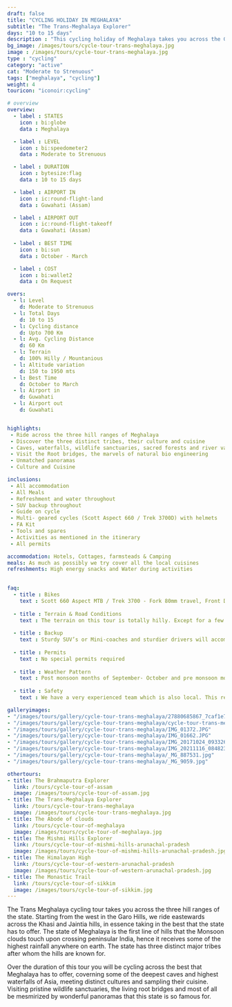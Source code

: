 ```yaml
---
draft: false
title: "CYCLING HOLIDAY IN MEGHALAYA"
subtitle: "The Trans-Meghalaya Explorer"
days: "10 to 15 days"
description : "This cycling holiday of Meghalaya takes you across the Garo, Khasi and Jaintia hills, in essence covering the best of the state."
bg_image: /images/tours/cycle-tour-trans-meghalaya.jpg
image : /images/tours/cycle-tour-trans-meghalaya.jpg
type : "cycling"
category: "active"
cat: "Moderate to Strenuous"
tags: ["meghalaya", "cycling"]
weight: 4
touricon: "iconoir:cycling"

# overview
overview:
  - label : STATES
    icon : bi:globe
    data : Meghalaya

  - label : LEVEL
    icon : bi:speedometer2
    data : Moderate to Strenuous

  - label : DURATION
    icon : bytesize:flag
    data : 10 to 15 days

  - label : AIRPORT IN
    icon : ic:round-flight-land
    data : Guwahati (Assam)

  - label : AIRPORT OUT
    icon : ic:round-flight-takeoff
    data : Guwahati (Assam)
    
  - label : BEST TIME
    icon : bi:sun
    data : October - March

  - label : COST
    icon : bi:wallet2
    data : On Request

overs:
  - l: Level 
    d: Moderate to Strenuous
  - l: Total Days 
    d: 10 to 15 
  - l: Cycling distance 
    d: Upto 700 Km
  - l: Avg. Cycling Distance 
    d: 60 Km
  - l: Terrain 
    d: 100% Hilly / Mountanious
  - l: Altitude variation 
    d: 150 to 1950 mts
  - l: Best Time 
    d: October to March
  - l: Airport in 
    d: Guwahati 
  - l: Airport out 
    d: Guwahati 


highlights:
 - Ride across the three hill ranges of Meghalaya
 - Discover the three distinct tribes, their culture and cuisine
 - Caves, waterfalls, wildlife sanctuaries, sacred forests and river valley
 - Visit the Root bridges, the marvels of natural bio engineering
 - Unmatched panoramas
 - Culture and Cuisine

inclusions:
 - All accommodation
 - All Meals
 - Refreshment and water throughout
 - SUV backup throughout
 - Guide on cycle
 - Multi- geared cycles (Scott Aspect 660 / Trek 3700D) with helmets
 - FA Kit
 - Tools and spares
 - Activities as mentioned in the itinerary
 - All permits

accommodation: Hotels, Cottages, farmsteads & Camping
meals: As much as possibly we try cover all the local cuisines
refreshments: High energy snacks and Water during activities 
  

faq:
  - title : Bikes
    text : Scott 660 Aspect MTB / Trek 3700 - Fork 80mm travel, Front Derailleur Shimano FD-TX50 / 34.9mm, Rear Derailleur Shimano Tourney RD-TX35 21 Speed (Upgraded), Shifters Shimano ST-EF 41 L / 7R EZ-ire plus (Upgraded), Brakeset Tektro SCM-02 mech. Disc 160F/160Rmm Rotor, Front Tyre 6 26×2.1 / 30TPI, Rear Tyre 6 26×2.1 / 30TPI, Weight 13.6 kg / 29.98 lbs
  
  - title : Terrain & Road Conditions
    text : The terrain on this tour is totally hilly. Except for a few odd stretches the roads are generally excellent.
  
  - title : Backup
    text : Sturdy SUV’s or Mini-coaches and sturdier drivers will accompany you on every trip. These vehicles are along right from your airport pick up to your drop back to the airport.
  
  - title : Permits
    text : No special permits required
  
  - title : Weather Pattern
    text : Post monsoon months of September- October and pre monsoon months of March-April are very pleasant with blue skies and a fair days. Peak winters are from November to February with the mercury coming down below 10 C, in the evenings, however the days are still favourable for cycling.
  
  - title : Safety
    text : We have a very experienced team which is also local. This reflects in the overall safety of our tours. Rest assured your guides know where extra attention is required and when. All our routes are well known to us, we know where the nearest medical facilities are, we know whom to contact if in case of an emergency, we know all the alternate routes in case of road blockages. We have CASEVAC protocols in place to streamline the process in case of emergencies. You can rest easy knowing that in the outdoors in general and this region in particular you are in safe hands with us.

galleryimages:
- "/images/tours/gallery/cycle-tour-trans-meghalaya/27880685867_7caf1e7d97_k.jpg"
- "/images/tours/gallery/cycle-tour-trans-meghalaya/cycle-tour-trans-meghalaya1.jpg"
- "/images/tours/gallery/cycle-tour-trans-meghalaya/IMG_01372.JPG"
- "/images/tours/gallery/cycle-tour-trans-meghalaya/IMG_01662.JPG"
- "/images/tours/gallery/cycle-tour-trans-meghalaya/IMG_20171024_093326.jpg"
- "/images/tours/gallery/cycle-tour-trans-meghalaya/IMG_20211116_084823.jpg"
- "/images/tours/gallery/cycle-tour-trans-meghalaya/_MG_887531.jpg"
- "/images/tours/gallery/cycle-tour-trans-meghalaya/_MG_9059.jpg"

othertours:
- title: The Brahmaputra Explorer 
  link: /tours/cycle-tour-of-assam
  image: /images/tours/cycle-tour-of-assam.jpg
- title: The Trans-Meghalaya Explorer
  link: /tours/cycle-tour-trans-meghalaya
  image: /images/tours/cycle-tour-trans-meghalaya.jpg
- title: The Abode of clouds 
  link: /tours/cycle-tour-of-meghalaya
  image: /images/tours/cycle-tour-of-meghalaya.jpg
- title: The Mishmi Hills Explorer 
  link: /tours/cycle-tour-of-mishmi-hills-arunachal-pradesh
  image: /images/tours/cycle-tour-of-mishmi-hills-arunachal-pradesh.jpg
- title: The Himalayan High
  link: /tours/cycle-tour-of-western-arunachal-pradesh
  image: /images/tours/cycle-tour-of-western-arunachal-pradesh.jpg 
- title: The Monastic Trail
  link: /tours/cycle-tour-of-sikkim
  image: /images/tours/cycle-tour-of-sikkim.jpg
---
```



The Trans Meghalaya cycling tour takes you across the three hill ranges of the state. Starting from the west in the Garo Hills, we ride eastewards across the Khasi and Jaintia hills, in essence taking in the best that the state has to offer. The state of Meghalaya is the first line of hills that the Monsoon clouds touch upon crossing peninsular India, hence it receives some of the highest rainfall anywhere on earth. The state has three distinct major tribes after whom the hills are known for.

Over the duration of this tour you will be cycling across the best that Meghalaya has to offer, coverning some of the deepest caves and highest waterfalls of Asia, meeting distinct cultures and sampling their cuisine. Visiting pristine wildlife sanctuaries, the living root bridges and most of all be mesmirized by wonderful panoramas that this state is so famous for.